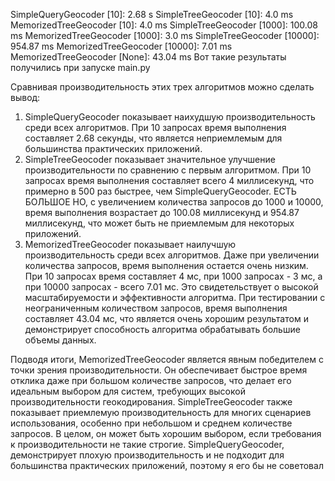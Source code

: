 SimpleQueryGeocoder [10]: 2.68 s
SimpleTreeGeocoder [10]: 4.0 ms
MemorizedTreeGeocoder [10]: 4.0 ms
SimpleTreeGeocoder [1000]: 100.08 ms
MemorizedTreeGeocoder [1000]: 3.0 ms
SimpleTreeGeocoder [10000]: 954.87 ms
MemorizedTreeGeocoder [10000]: 7.01 ms
MemorizedTreeGeocoder [None]: 43.04 ms
Вот такие результаты получились при запуске main.py

Сравнивая производительность этих трех алгоритмов можно сделать вывод:
1. SimpleQueryGeocoder показывает наихудшую производительность среди всех алгоритмов. При 10 запросах время выполнения составляет 2.68 секунды, что является неприемлемым для большинства практических приложений.
2. SimpleTreeGeocoder показывает значительное улучшение производительности по сравнению с первым алгоритмом. При 10 запросах время выполнения составляет всего 4 миллисекунд, что примерно в 500 раз быстрее, чем SimpleQueryGeocoder. ЕСТЬ БОЛЬШОЕ НО, с увеличением количества запросов до 1000 и 10000, время выполнения возрастает до 100.08 миллисекунд и 954.87 миллисекунд, что может быть не приемлемым для некоторых приложений.
3. MemorizedTreeGeocoder показывает наилучшую производительность среди всех алгоритмов. Даже при увеличении количества запросов, время выполнения остается очень низким. При 10 запросах время составляет 4 мс, при 1000 запросах - 3 мс, а при 10000 запросах - всего 7.01 мс. Это свидетельствует о высокой масштабируемости и эффективности алгоритма. При тестировании с неограниченным количеством запросов, время выполнения составляет 43.04 мс, что является очень хорошим результатом и демонстрирует способность алгоритма обрабатывать большие объемы данных.



Подводя итоги, MemorizedTreeGeocoder является явным победителем с точки зрения производительности. Он обеспечивает быстрое время отклика даже при большом количестве запросов, что делает его идеальным выбором для систем, требующих высокой производительности геокодирования.
SimpleTreeGeocoder также показывает приемлемую производительность для многих сценариев использования, особенно при небольшом и среднем количестве запросов. В целом, он может быть хорошим выбором, если требования к производительности не такие строгие. SimpleQueryGeocoder,  демонстрирует плохую производительность и не подходит для большинства практических приложений, поэтому я его бы не советовал
